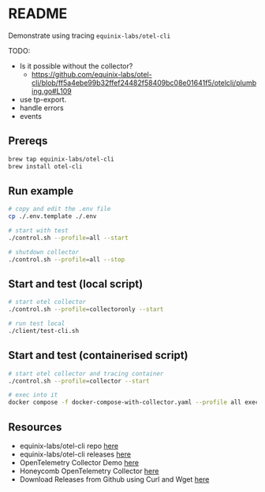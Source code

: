 # README

Demonstrate using tracing `equinix-labs/otel-cli`  

TODO:

* Is it possible without the collector?
    * https://github.com/equinix-labs/otel-cli/blob/ff5a4ebe99b32ffef24482f58409bc08e01641f5/otelcli/plumbing.go#L109
* use tp-export.
* handle errors
* events

## Prereqs

```sh
brew tap equinix-labs/otel-cli
brew install otel-cli
```

## Run example

```sh
# copy and edit the .env file
cp ./.env.template ./.env

# start with test
./control.sh --profile=all --start 

# shutdown collector
./control.sh --profile=all --stop
```

## Start and test (local script)

```sh
# start otel collector
./control.sh --profile=collectoronly --start 

# run test local 
./client/test-cli.sh            
```

## Start and test (containerised script)

```sh
# start otel collector and tracing container
./control.sh --profile=collector --start 

# exec into it
docker compose -f docker-compose-with-collector.yaml --profile all exec -it tracing /bin/bash
```

## Resources

* equinix-labs/otel-cli repo [here](https://github.com/equinix-labs/otel-cli)  
* equinix-labs/otel-cli releases [here](https://github.com/equinix-labs/otel-cli/releases)  
* OpenTelemetry Collector Demo [here](https://github.com/open-telemetry/opentelemetry-collector-contrib/tree/main/examples/demo)  
* Honeycomb OpenTelemetry Collector [here](https://docs.honeycomb.io/getting-data-in/otel-collector/)  
* Download Releases from Github using Curl and Wget [here](https://dev.to/saintdle/download-releases-from-github-using-curl-and-wget-54fi)  
